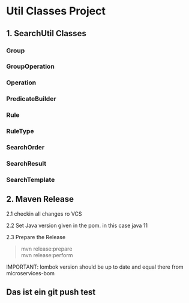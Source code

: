# Util Classes Project

## 1. SearchUtil Classes

### Group
### GroupOperation
### Operation
### PredicateBuilder
### Rule
### RuleType
### SearchOrder
### SearchResult
### SearchTemplate

## 2. Maven Release
2.1 checkin all changes ro VCS

2.2 Set Java version given in the pom. in this case java 11

2.3 Prepare the Release
> mvn release:prepare  
> mvn release:perform

IMPORTANT: lombok version should be up to date and equal there from microservices-bom

## Das ist ein git push test 

